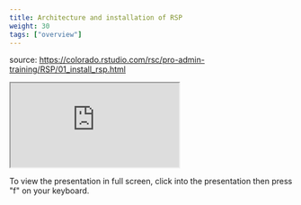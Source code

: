 ```yaml
---
title: Architecture and installation of RSP
weight: 30
tags: ["overview"]
---
```


source: https://colorado.rstudio.com/rsc/pro-admin-training/RSP/01_install_rsp.html

<div class="resp-container">
  <iframe 
    src="https://colorado.rstudio.com/rsc/pro-admin-training/RSP/01_install_rsp.html" 
        class="resp-iframe" 
        gesture="media"  allow="encrypted-media" allowfullscreen>
  </iframe>
</div>


To view the presentation in full screen, click into the presentation then press "f" on your keyboard.

